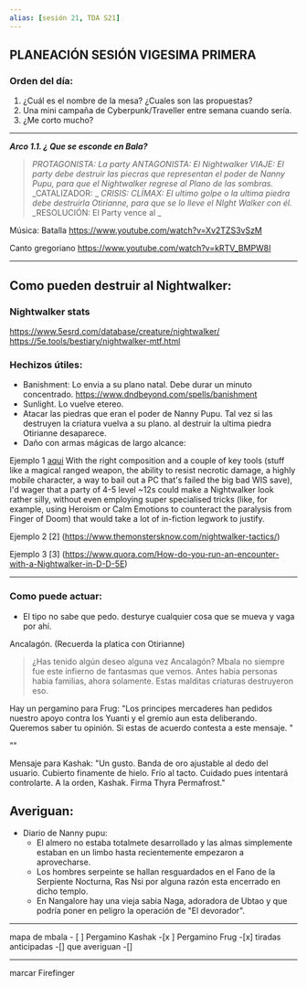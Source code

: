 ```yaml
---
alias: [sesión 21, TDA S21]
---
```


## PLANEACIÓN SESIÓN VIGESIMA PRIMERA

### Orden del día:
1. ¿Cuál es el nombre de la mesa? ¿Cuales son las propuestas?
2. Una mini campaña de Cyberpunk/Traveller entre semana cuando sería.
3. ¿Me corto mucho?

---

***Arco 1.1. ¿ Que se esconde en Bala?***

>_PROTAGONISTA: La party_ 
 _ANTAGONISTA: El Nightwalker_ 
 _VIAJE: El party debe destruir las piecras que representan el poder de Nanny Pupu, para que el Nightwalker regrese al Plano de las sombras._ 
 _CATALIZADOR: _ 
 _CRISIS:_ 
 _CLÍMAX: El ultimo golpe o la ultima piedra debe destruirla Otirianne, para que se lo lleve el NIght Walker con él._ 
 _RESOLUCIÓN: El Party vence al _ 
 
 Música:
 Batalla
https://www.youtube.com/watch?v=Xv2TZS3vSzM
 
 Canto gregoriano
 https://www.youtube.com/watch?v=kRTV_BMPW8I
 
 ---
 ## Como pueden destruir al Nightwalker:

### Nightwalker stats
https://www.5esrd.com/database/creature/nightwalker/
https://5e.tools/bestiary/nightwalker-mtf.html

### Hechizos útiles:
* Banishment: Lo envia a su plano natal. 
Debe durar un minuto concentrado.
https://www.dndbeyond.com/spells/banishment
* Sunlight. Lo vuelve etereo.
* Atacar las piedras que eran el poder de Nanny Pupu.
Tal vez si las destruyen la criatura vuelva a su plano.
al destruir la ultima piedra Otirianne desaparece.
* Daño con armas mágicas de largo alcance:


Ejemplo 1 [aqui](https://www.reddit.com/r/DMAcademy/comments/bu82ji/what_level_did_your_pcs_defeat_a_nightwalker/)
With the right composition and a couple of key tools 
(stuff like a magical ranged weapon, the ability to 
resist necrotic damage, a highly mobile character, 
a way to bail out a PC that's failed the big bad WIS 
save), I'd wager that a party of 4-5 level ~12s could 
make a Nightwalker look rather silly, without even 
employing super specialised tricks (like, for example, 
using Heroism or Calm Emotions to counteract the 
paralysis from Finger of Doom) that would take a lot 
of in-fiction legwork to justify.

Ejemplo 2 [2] (https://www.themonstersknow.com/nightwalker-tactics/)

Ejemplo 3 [3] (https://www.quora.com/How-do-you-run-an-encounter-with-a-Nightwalker-in-D-D-5E)

---
### Como puede actuar:
* El tipo no sabe que pedo. desturye cualquier cosa 
que se mueva y vaga por ahí.
 
 
 Ancalagón. (Recuerda la platica con Otirianne)

>¿Has tenido algún deseo alguna vez Ancalagón?
Mbala no siempre fue este infierno de fantasmas que vemos. Antes habia personas habia familias, ahora solamente. Estas malditas criaturas destruyeron eso. 
>
 
Hay un pergamino para Frug:
"Los principes mercaderes han pedidos nuestro apoyo contra los Yuanti y el gremío aun esta deliberando. Queremos saber tu opinión. Si estas de acuerdo contesta a este mensaje. "

""

Mensaje para Kashak:
"Un gusto. Banda de oro ajustable al dedo del usuario. Cubierto finamente de hielo. Frío al tacto. Cuidado pues intentará controlarte. A la orden, Kashak. Firma Thyra Permafrost."



## Averiguan:
* Diario de Nanny pupu:
	- El almero no estaba totalmete desarrollado y las almas simplemente estaban en un limbo hasta recientemente empezaron a aprovecharse.
	- Los hombres serpeinte se hallan resguardados en el Fano de la Serpiente Nocturna, Ras Nsi por alguna razón esta encerrado en dicho templo.
	- En Nangalore hay una vieja sabia Naga, adoradora de Ubtao y que podría poner en peligro la operación de "El devorador".


---
mapa de mbala - [ ]
 Pergamino Kashak -[x ]
 Pergamino Frug -[x]
 tiradas anticipadas -[]
 que averiguan -[]
 
---
 
 marcar Firefinger
